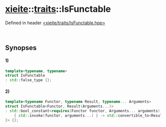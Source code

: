 # [xieite](../xieite.md)\:\:[traits](../traits.md)\:\:IsFunctable
Defined in header [<xieite/traits/IsFunctable.hpp>](../../include/xieite/traits/IsFunctable.hpp)

&nbsp;

## Synopses
#### 1)
```cpp
template<typename, typename>
struct IsFunctable
: std::false_type {};
```
#### 2)
```cpp
template<typename Functor, typename Result, typename... Arguments>
struct IsFunctable<Functor, Result(Arguments...)>
: std::bool_constant<requires(Functor functor, Arguments... arguments) {
	{ std::invoke(functor, arguments...) } -> std::convertible_to<Result>;
}> {};
```
